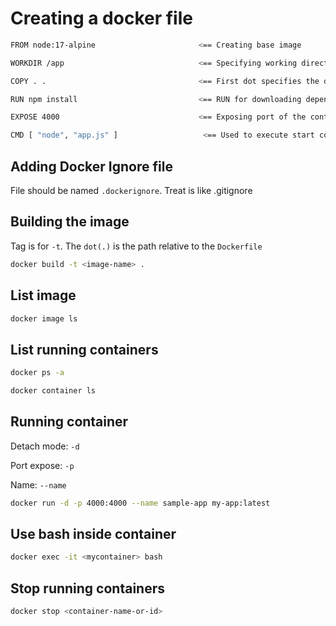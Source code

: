  # Creating a docker file

 ```bash
FROM node:17-alpine                       <== Creating base image

WORKDIR /app                              <== Specifying working directory insided the container

COPY . .                                  <== First dot specifies the directory in local machine. Second dot is the directory inside the container relative to WORKDIR

RUN npm install                           <== RUN for downloading dependecies inside the application folder

EXPOSE 4000                               <== Exposing port of the container

CMD [ "node", "app.js" ]                   <== Used to execute start command. It is written as an array of strings
```

## Adding Docker Ignore file

File should be named `.dockerignore`. Treat is like .gitignore
 

## Building the image

Tag is for `-t`.  The `dot(.)` is the path relative to the `Dockerfile`

```bash
docker build -t <image-name> .
```

## List image

```bash
docker image ls
```

## List running containers

```bash
docker ps -a
```

```bash
docker container ls
```


## Running container

Detach mode: `-d`

Port expose: `-p`

Name: `--name`

```bash
docker run -d -p 4000:4000 --name sample-app my-app:latest
```

## Use bash inside container

```bash
docker exec -it <mycontainer> bash
```

## Stop running containers

```bash
docker stop <container-name-or-id>
```



